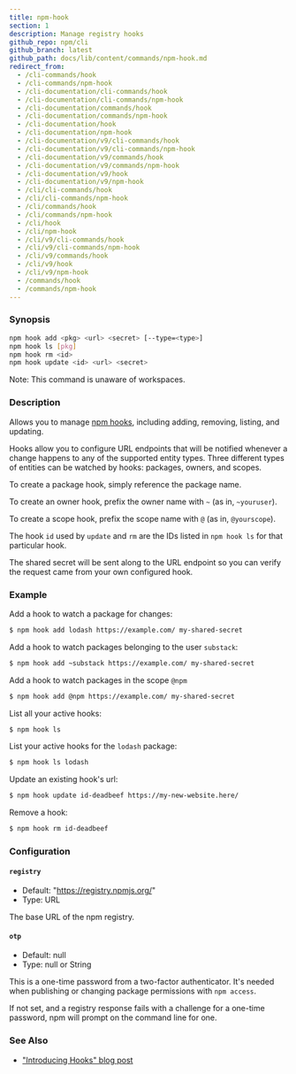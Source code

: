```yaml
---
title: npm-hook
section: 1
description: Manage registry hooks
github_repo: npm/cli
github_branch: latest
github_path: docs/lib/content/commands/npm-hook.md
redirect_from:
  - /cli-commands/hook
  - /cli-commands/npm-hook
  - /cli-documentation/cli-commands/hook
  - /cli-documentation/cli-commands/npm-hook
  - /cli-documentation/commands/hook
  - /cli-documentation/commands/npm-hook
  - /cli-documentation/hook
  - /cli-documentation/npm-hook
  - /cli-documentation/v9/cli-commands/hook
  - /cli-documentation/v9/cli-commands/npm-hook
  - /cli-documentation/v9/commands/hook
  - /cli-documentation/v9/commands/npm-hook
  - /cli-documentation/v9/hook
  - /cli-documentation/v9/npm-hook
  - /cli/cli-commands/hook
  - /cli/cli-commands/npm-hook
  - /cli/commands/hook
  - /cli/commands/npm-hook
  - /cli/hook
  - /cli/npm-hook
  - /cli/v9/cli-commands/hook
  - /cli/v9/cli-commands/npm-hook
  - /cli/v9/commands/hook
  - /cli/v9/hook
  - /cli/v9/npm-hook
  - /commands/hook
  - /commands/npm-hook
---
```


### Synopsis

```bash
npm hook add <pkg> <url> <secret> [--type=<type>]
npm hook ls [pkg]
npm hook rm <id>
npm hook update <id> <url> <secret>
```

Note: This command is unaware of workspaces.

### Description

Allows you to manage [npm
hooks](https://blog.npmjs.org/post/145260155635/introducing-hooks-get-notifications-of-npm),
including adding, removing, listing, and updating.

Hooks allow you to configure URL endpoints that will be notified whenever a
change happens to any of the supported entity types. Three different types
of entities can be watched by hooks: packages, owners, and scopes.

To create a package hook, simply reference the package name.

To create an owner hook, prefix the owner name with `~` (as in,
`~youruser`).

To create a scope hook, prefix the scope name with `@` (as in,
`@yourscope`).

The hook `id` used by `update` and `rm` are the IDs listed in `npm hook ls`
for that particular hook.

The shared secret will be sent along to the URL endpoint so you can verify
the request came from your own configured hook.

### Example

Add a hook to watch a package for changes:

```bash
$ npm hook add lodash https://example.com/ my-shared-secret
```

Add a hook to watch packages belonging to the user `substack`:

```bash
$ npm hook add ~substack https://example.com/ my-shared-secret
```

Add a hook to watch packages in the scope `@npm`

```bash
$ npm hook add @npm https://example.com/ my-shared-secret
```

List all your active hooks:

```bash
$ npm hook ls
```

List your active hooks for the `lodash` package:

```bash
$ npm hook ls lodash
```

Update an existing hook's url:

```bash
$ npm hook update id-deadbeef https://my-new-website.here/
```

Remove a hook:

```bash
$ npm hook rm id-deadbeef
```

### Configuration

#### `registry`

* Default: "https://registry.npmjs.org/"
* Type: URL

The base URL of the npm registry.

#### `otp`

* Default: null
* Type: null or String

This is a one-time password from a two-factor authenticator. It's needed
when publishing or changing package permissions with `npm access`.

If not set, and a registry response fails with a challenge for a one-time
password, npm will prompt on the command line for one.

### See Also

* ["Introducing Hooks" blog post](https://blog.npmjs.org/post/145260155635/introducing-hooks-get-notifications-of-npm)

